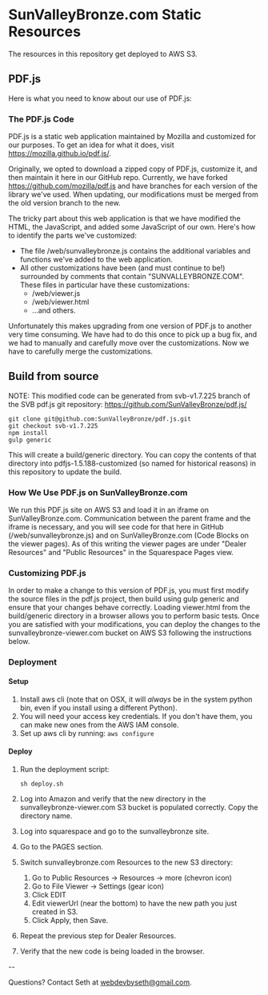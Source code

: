 # SunValleyBronze.com Static Resources

The resources in this repository get deployed to AWS S3. 

## PDF.js

Here is what you need to know about our use of PDF.js:

### The PDF.js Code

PDF.js is a static web application maintained by Mozilla and customized for our purposes. To get an idea for what it does, visit https://mozilla.github.io/pdf.js/.

Originally, we opted to download a zipped copy of PDF.js, customize it, and then maintain it here in our GitHub repo. Currently, we have forked https://github.com/mozilla/pdf.js and have branches for each version of the library we've used. When updating, our modifications must be merged from the old version branch to the new.

The tricky part about this web application is that we have modified the HTML, the JavaScript, and added some JavaScript of our own. Here's how to identify the parts we've customized:

* The file /web/sunvalleybronze.js contains the additional variables and functions we've added to the web application.
* All other customizations have been (and must continue to be!) surrounded by comments that contain "SUNVALLEYBRONZE.COM". These files in particular have these customizations:
  * /web/viewer.js
  * /web/viewer.html
  * ...and others.
  
Unfortunately this makes upgrading from one version of PDF.js to another very time consuming. We have had to do this once to pick up a bug fix, and we had to manually and carefully move over the customizations. Now we have to carefully merge the customizations.


## Build from source

NOTE: This modified code can be generated from svb-v1.7.225 branch of the SVB pdf.js git repository: https://github.com/SunValleyBronze/pdf.js/

    git clone git@github.com:SunValleyBronze/pdf.js.git
    git checkout svb-v1.7.225
    npm install
    gulp generic

This will create a build/generic directory. You can copy the contents of that directory into pdfjs-1.5.188-customized (so named for historical reasons) in this repository to update the build.

### How We Use PDF.js on SunValleyBronze.com

We run this PDF.js site on AWS S3 and load it in an iframe on SunValleyBronze.com. Communication between the parent frame and the iframe is necessary, and you will see code for that here in GitHub (/web/sunvalleybronze.js) and on SunValleyBronze.com (Code Blocks on the viewer pages). As of this writing the viewer pages are under "Dealer Resources" and "Public Resources" in the Squarespace Pages view.

### Customizing PDF.js

In order to make a change to this version of PDF.js, you must first modify the source files in the pdf.js project, then build using gulp generic and ensure that your changes behave correctly. Loading viewer.html from the build/generic directory in a browser allows you to perform basic tests. Once you are satisfied with your modifications, you can deploy the changes to the sunvalleybronze-viewer.com bucket on AWS S3 following the instructions below.

### Deployment

#### Setup

1. Install aws cli (note that on OSX, it will *always* be in the system python bin, even if you install using a different Python).
1. You will need your access key credentials. If you don't have them, you can make new ones from the AWS IAM console.
1. Set up aws cli by running: ```aws configure```

#### Deploy

1. Run the deployment script:
    
    ```sh deploy.sh```
    
1. Log into Amazon and verify that the new directory in the sunvalleybronze-viewer.com S3 bucket is populated correctly. Copy the directory name.
1. Log into squarespace and go to the sunvalleybronze site.
1. Go to the PAGES section.
1. Switch sunvalleybronze.com Resources to the new S3 directory:
    1. Go to Public Resources -> Resources -> more (chevron icon)
    1. Go to File Viewer -> Settings (gear icon)
    1. Click EDIT
    1. Edit viewerUrl (near the bottom) to have the new path you just created in S3.
    1. Click Apply, then Save.
1. Repeat the previous step for Dealer Resources.
1. Verify that the new code is being loaded in the browser.

--

Questions? Contact Seth at webdevbyseth@gmail.com.
